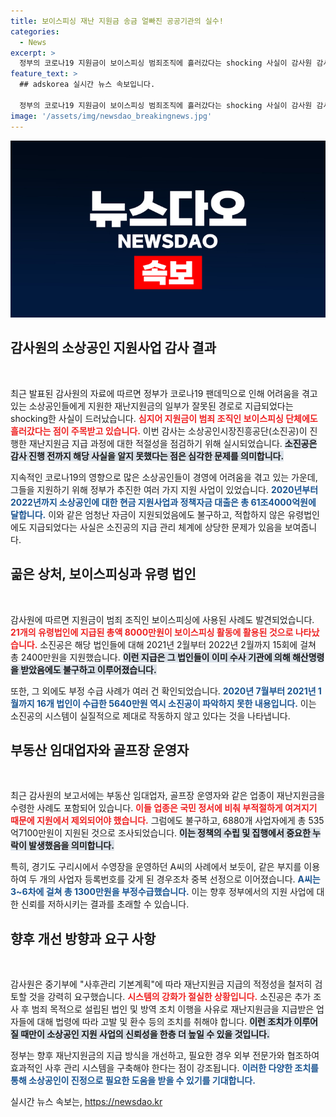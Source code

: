 ```yaml
---
title: 보이스피싱 재난 지원금 송금 얼빠진 공공기관의 실수!
categories:
  - News
excerpt: >
  정부의 코로나19 지원금이 보이스피싱 범죄조직에 흘러갔다는 shocking 사실이 감사원 감사로 밝혀졌다. 소진공은 범죄 목적 법인에 지원된 사실조차 인지하지 못했으며, 총 3조2300억원이 부적절하게 지급된 것으로 드러났다.
feature_text: >
  ## adskorea 실시간 뉴스 속보입니다.

  정부의 코로나19 지원금이 보이스피싱 범죄조직에 흘러갔다는 shocking 사실이 감사원 감사로 밝혀졌다. 소진공은 범죄 목적 법인에 지원된 사실조차 인지하지 못했으며, 총 3조2300억원이 부적절하게 지급된 것으로 드러났다.
image: '/assets/img/newsdao_breakingnews.jpg'
---
```


<p><img src="/assets/img/newsdao_breakingnews.jpg" alt="adskorea 속보" /></p>

<h2 data-ke-size="size26">감사원의 소상공인 지원사업 감사 결과</h2>

<p data-ke-size="size16">&nbsp;</p>

<p>최근 발표된 감사원의 자료에 따르면 정부가 코로나19 팬데믹으로 인해 어려움을 겪고 있는 소상공인들에게 지원한 재난지원금의 일부가 잘못된 경로로 지급되었다는 shocking한 사실이 드러났습니다. <b><span style="color: #ee2323;">심지어 지원금이 범죄 조직인 보이스피싱 단체에도 흘러갔다는 점이 주목받고 있습니다.</span></b> 이번 감사는 소상공인시장진흥공단(소진공)이 진행한 재난지원금 지급 과정에 대한 적절성을 점검하기 위해 실시되었습니다. <b><span style="background-color: #21538527;">소진공은 감사 진행 전까지 해당 사실을 알지 못했다는 점은 심각한 문제를 의미합니다.</span></b></p>

<p>지속적인 코로나19의 영향으로 많은 소상공인들이 경영에 어려움을 겪고 있는 가운데, 그들을 지원하기 위해 정부가 추진한 여러 가지 지원 사업이 있었습니다. <b><span style="color: #1a5490;">2020년부터 2022년까지 소상공인에 대한 현금 지원사업과 정책자금 대출은 총 61조4000억원에 달합니다.</span></b> 이와 같은 엄청난 자금이 지원되었음에도 불구하고, 적합하지 않은 유령법인에도 지급되었다는 사실은 소진공의 지급 관리 체계에 상당한 문제가 있음을 보여줍니다.</p>

<h2 data-ke-size="size26">곪은 상처, 보이스피싱과 유령 법인</h2>

<p data-ke-size="size16">&nbsp;</p>

<p>감사원에 따르면 지원금이 범죄 조직인 보이스피싱에 사용된 사례도 발견되었습니다. <b><span style="color: #ee2323;">21개의 유령법인에 지급된 총액 8000만원이 보이스피싱 활동에 활용된 것으로 나타났습니다.</span></b> 소진공은 해당 법인들에 대해 2021년 2월부터 2022년 2월까지 15회에 걸쳐 총 2400만원을 지원했습니다. <b><span style="background-color: #21538527;">이런 지급은 그 법인들이 이미 수사 기관에 의해 해산명령을 받았음에도 불구하고 이루어졌습니다.</span></b></p>

<p>또한, 그 외에도 부정 수급 사례가 여러 건 확인되었습니다. <b><span style="color: #1a5490;">2020년 7월부터 2021년 1월까지 16개 법인이 수급한 5640만원 역시 소진공이 파악하지 못한 내용입니다.</span></b> 이는 소진공의 시스템이 실질적으로 제대로 작동하지 않고 있다는 것을 나타냅니다.</p>

<h2 data-ke-size="size26">부동산 임대업자와 골프장 운영자</h2>

<p data-ke-size="size16">&nbsp;</p>

<p>최근 감사원의 보고서에는 부동산 임대업자, 골프장 운영자와 같은 업종이 재난지원금을 수령한 사례도 포함되어 있습니다. <b><span style="color: #ee2323;">이들 업종은 국민 정서에 비춰 부적절하게 여겨지기 때문에 지원에서 제외되어야 했습니다.</span></b> 그럼에도 불구하고, 6880개 사업자에게 총 535억7100만원이 지원된 것으로 조사되었습니다. <b><span style="background-color: #21538527;">이는 정책의 수립 및 집행에서 중요한 누락이 발생했음을 의미합니다.</span></b></p>

<p>특히, 경기도 구리시에서 수영장을 운영하던 A씨의 사례에서 보듯이, 같은 부지를 이용하여 두 개의 사업자 등록번호를 갖게 된 경우조차 중복 선정으로 이어졌습니다. <b><span style="color: #1a5490;">A씨는 3~6차에 걸쳐 총 1300만원을 부정수급했습니다.</span></b> 이는 향후 정부에서의 지원 사업에 대한 신뢰를 저하시키는 결과를 초래할 수 있습니다.</p>

<h2 data-ke-size="size26">향후 개선 방향과 요구 사항</h2>

<p data-ke-size="size16">&nbsp;</p>

<p>감사원은 중기부에 "사후관리 기본계획"에 따라 재난지원금 지급의 적정성을 철저히 검토할 것을 강력히 요구했습니다. <b><span style="color: #ee2323;">시스템의 강화가 절실한 상황입니다.</span></b> 소진공은 추가 조사 후 범죄 목적으로 설립된 법인 및 방역 조치 이행을 사유로 재난지원금을 지급받은 업자들에 대해 법령에 따라 고발 및 환수 등의 조치를 취해야 합니다. <b><span style="background-color: #21538527;">이런 조치가 이루어질 때만이 소상공인 지원 사업의 신뢰성을 한층 더 높일 수 있을 것입니다.</span></b></p>

<p>정부는 향후 재난지원금의 지급 방식을 개선하고, 필요한 경우 외부 전문가와 협조하여 효과적인 사후 관리 시스템을 구축해야 한다는 점이 강조됩니다. <b><span style="color: #1a5490;">이러한 다양한 조치를 통해 소상공인이 진정으로 필요한 도움을 받을 수 있기를 기대합니다.</span></b></p>
실시간 뉴스 속보는, <a href="https://newsdao.kr" rel="dofollow">https://newsdao.kr</a>


